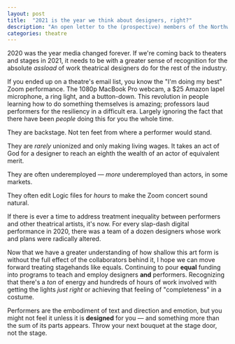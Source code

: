 ```yaml
---
layout: post
title:  "2021 is the year we think about designers, right?"
description: "An open letter to the (prospective) members of the Northwestern theatre community"
categories: theatre
---
```

<meta property="og:image" content="https://carterliebman.com/images/part2.png">
<meta property="og:title" content="2021 is the year we think about designers, right?">
<meta property="og:description" content="2020 was the year media changed forever. If we're coming back to theaters and stages in 2021, it needs to be with a greater sense of recognition for the absolute assload of work theatrical designers do for the rest of the industry.">
<meta property="og:url" content="https://blog.carterliebman.com/theatre/2021/01/11/designers-in-2021.html">

<img src="" style="display:none;">


2020 was the year media changed forever. If we're coming back to theaters and stages in 2021, it needs to be with a greater sense of recognition for the absolute _assload_ of work theatrical designers do for the rest of the industry.

If you ended up on a theatre's email list, you know the "I'm doing my best" Zoom performance. The 1080p MacBook Pro webcam, a $25 Amazon lapel microphone, a ring light, and a button-down. This revolution in people learning how to do something themselves is amazing; professors laud performers for the resiliency in a difficult era. Largely ignoring the fact that there have been _people_ doing this for you the whole time.

They are backstage. Not ten feet from where a performer would stand.

They are  _rarely_ unionized and only making living wages. It takes an act of God for a designer to reach an eighth the wealth of an actor of equivalent merit.

They are often underemployed — _more_ underemployed than actors, in some markets.

They often edit Logic files for _hours_ to make the Zoom concert sound natural.

If there is ever a time to address treatment inequality between performers and other theatrical artists, it's now. For every slap-dash digital performance in 2020, there was a team of a dozen designers whose work and plans were radically altered.

Now that we have a greater understanding of how shallow this art form is without the full effect of the collaborators behind it, I hope we can move forward treating stagehands like equals. Continuing to pour **equal** funding into programs to teach and employ designers **and** performers. Recognizing that there's a _ton_ of energy and hundreds of hours of work involved with getting the lights _just right_ or achieving that feeling of "completeness" in a costume. 

Performers are the embodiment of text and direction and emotion, but you might not feel it unless it is **designed** for you — and something more than the sum of its parts appears. Throw your next bouquet at the stage door, not the stage.